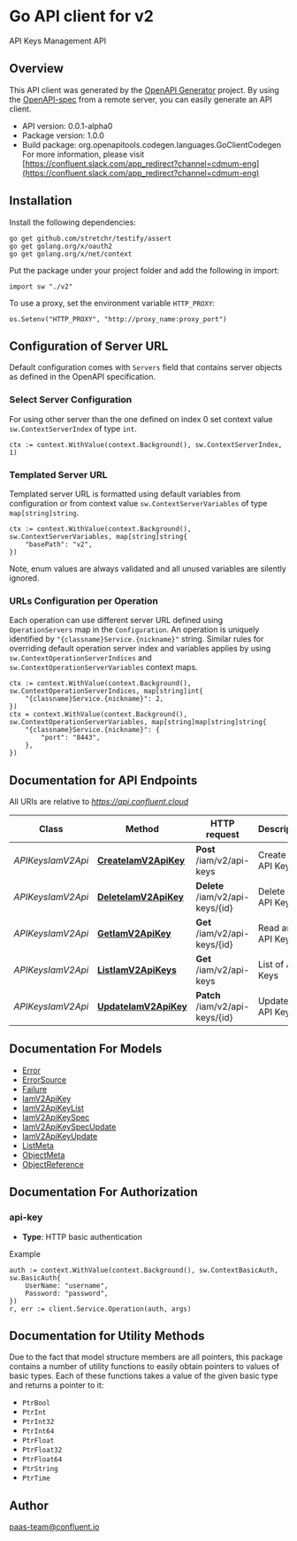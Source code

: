 # Go API client for v2

API Keys Management API

## Overview
This API client was generated by the [OpenAPI Generator](https://openapi-generator.tech) project.  By using the [OpenAPI-spec](https://www.openapis.org/) from a remote server, you can easily generate an API client.

- API version: 0.0.1-alpha0
- Package version: 1.0.0
- Build package: org.openapitools.codegen.languages.GoClientCodegen
For more information, please visit [https://confluent.slack.com/app_redirect?channel=cdmum-eng](https://confluent.slack.com/app_redirect?channel=cdmum-eng)

## Installation

Install the following dependencies:

```shell
go get github.com/stretchr/testify/assert
go get golang.org/x/oauth2
go get golang.org/x/net/context
```

Put the package under your project folder and add the following in import:

```golang
import sw "./v2"
```

To use a proxy, set the environment variable `HTTP_PROXY`:

```golang
os.Setenv("HTTP_PROXY", "http://proxy_name:proxy_port")
```

## Configuration of Server URL

Default configuration comes with `Servers` field that contains server objects as defined in the OpenAPI specification.

### Select Server Configuration

For using other server than the one defined on index 0 set context value `sw.ContextServerIndex` of type `int`.

```golang
ctx := context.WithValue(context.Background(), sw.ContextServerIndex, 1)
```

### Templated Server URL

Templated server URL is formatted using default variables from configuration or from context value `sw.ContextServerVariables` of type `map[string]string`.

```golang
ctx := context.WithValue(context.Background(), sw.ContextServerVariables, map[string]string{
	"basePath": "v2",
})
```

Note, enum values are always validated and all unused variables are silently ignored.

### URLs Configuration per Operation

Each operation can use different server URL defined using `OperationServers` map in the `Configuration`.
An operation is uniquely identified by `"{classname}Service.{nickname}"` string.
Similar rules for overriding default operation server index and variables applies by using `sw.ContextOperationServerIndices` and `sw.ContextOperationServerVariables` context maps.

```
ctx := context.WithValue(context.Background(), sw.ContextOperationServerIndices, map[string]int{
	"{classname}Service.{nickname}": 2,
})
ctx = context.WithValue(context.Background(), sw.ContextOperationServerVariables, map[string]map[string]string{
	"{classname}Service.{nickname}": {
		"port": "8443",
	},
})
```

## Documentation for API Endpoints

All URIs are relative to *https://api.confluent.cloud*

Class | Method | HTTP request | Description
------------ | ------------- | ------------- | -------------
*APIKeysIamV2Api* | [**CreateIamV2ApiKey**](docs/APIKeysIamV2Api.md#createiamv2apikey) | **Post** /iam/v2/api-keys | Create an API Key
*APIKeysIamV2Api* | [**DeleteIamV2ApiKey**](docs/APIKeysIamV2Api.md#deleteiamv2apikey) | **Delete** /iam/v2/api-keys/{id} | Delete an API Key
*APIKeysIamV2Api* | [**GetIamV2ApiKey**](docs/APIKeysIamV2Api.md#getiamv2apikey) | **Get** /iam/v2/api-keys/{id} | Read an API Key
*APIKeysIamV2Api* | [**ListIamV2ApiKeys**](docs/APIKeysIamV2Api.md#listiamv2apikeys) | **Get** /iam/v2/api-keys | List of API Keys
*APIKeysIamV2Api* | [**UpdateIamV2ApiKey**](docs/APIKeysIamV2Api.md#updateiamv2apikey) | **Patch** /iam/v2/api-keys/{id} | Update an API Key


## Documentation For Models

 - [Error](docs/Error.md)
 - [ErrorSource](docs/ErrorSource.md)
 - [Failure](docs/Failure.md)
 - [IamV2ApiKey](docs/IamV2ApiKey.md)
 - [IamV2ApiKeyList](docs/IamV2ApiKeyList.md)
 - [IamV2ApiKeySpec](docs/IamV2ApiKeySpec.md)
 - [IamV2ApiKeySpecUpdate](docs/IamV2ApiKeySpecUpdate.md)
 - [IamV2ApiKeyUpdate](docs/IamV2ApiKeyUpdate.md)
 - [ListMeta](docs/ListMeta.md)
 - [ObjectMeta](docs/ObjectMeta.md)
 - [ObjectReference](docs/ObjectReference.md)


## Documentation For Authorization



### api-key

- **Type**: HTTP basic authentication

Example

```golang
auth := context.WithValue(context.Background(), sw.ContextBasicAuth, sw.BasicAuth{
    UserName: "username",
    Password: "password",
})
r, err := client.Service.Operation(auth, args)
```


## Documentation for Utility Methods

Due to the fact that model structure members are all pointers, this package contains
a number of utility functions to easily obtain pointers to values of basic types.
Each of these functions takes a value of the given basic type and returns a pointer to it:

* `PtrBool`
* `PtrInt`
* `PtrInt32`
* `PtrInt64`
* `PtrFloat`
* `PtrFloat32`
* `PtrFloat64`
* `PtrString`
* `PtrTime`

## Author

paas-team@confluent.io

